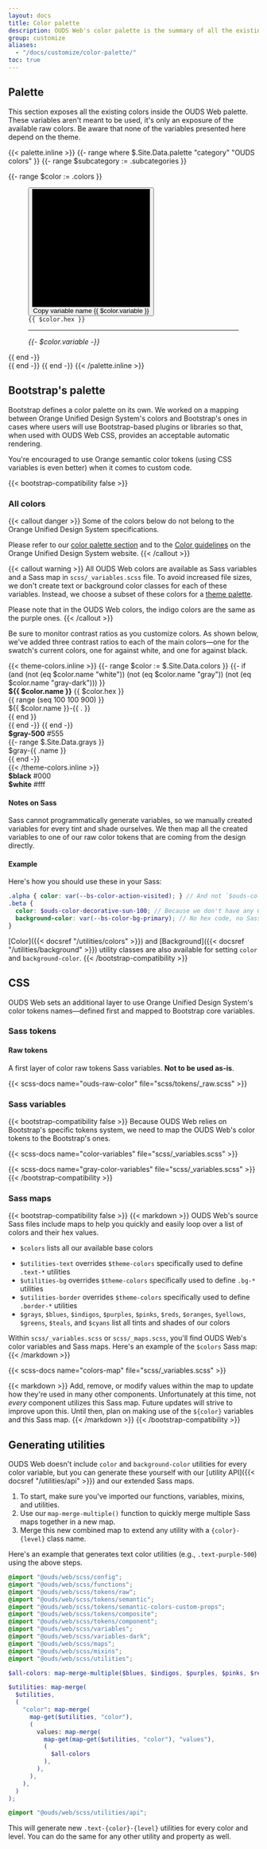 ```yaml
---
layout: docs
title: Color palette
description: OUDS Web's color palette is the summary of all the existing and useable colors.
group: customize
aliases:
  - "/docs/customize/color-palette/"
toc: true
---
```


## Palette

This section exposes all the existing colors inside the OUDS Web palette. These variables aren't meant to be used, it's only an exposure of the available raw colors. Be aware that none of the variables presented here depend on the theme.

<!-- Please make sure that none of the [color theme variables]({{< docsref "/customize/color-theme" >}}) fit your needs before picking one here. -->

{{< palette.inline >}}
{{- range where $.Site.Data.palette "category" "OUDS colors" }}
  {{- range $subcategory := .subcategories }}
  <div class="row row-cols-1 row-cols-sm-2 row-cols-md-4 row-cols-lg-3 row-cols-xl-5 gy-tall pb-tall">
    {{- range $color := .colors }}
      <figure class="mb-none" aria-label="{{ $color.name }}">
        <button class="btn border-none p-none color-copy ratio ratio-1x1" data-clipboard-text="{{ $color.variable }}" data-bs-toggle="tooltip" data-bs-title="Copy to clipboard">
          <svg viewBox="0 0 100 100" aria-hidden="true" preserveAspectRatio="xMidYMid meet" {{ if or (or (or (eq $color.hex "#141414") (eq $color.hex "#fff")) (eq $color.hex "#000")) (strings.Contains $color.hex "rgba") }} style="border: 1px solid var(--bs-color-border-emphasized)" {{ end }}>
          {{ if strings.Contains $color.hex "rgba" }}
            <rect fill="#fff" width="50" height="100"/>
            <rect fill="#141414" x="50" width="50" height="100"/>
          {{ end -}}
            <rect fill="{{ $color.hex }}" width="100" height="100"/>
          {{ if strings.Contains $color.hex "rgba" }}
            <svg class="decorative-xs-icon text-always-black" x="15" y="15" width="20" height="20" aria-hidden="true">
              <use xlink:href="#ui-light-mode"/>
            </svg>
            <svg class="decorative-xs-icon text-always-white" x="65" y="15" width="20" height="20" aria-hidden="true">
              <use xlink:href="#ui-dark-mode"/>
            </svg>
          {{ end -}}
          </svg>
          <span class="visually-hidden">Copy variable name {{ $color.variable }}</span>
        </button>
        <figcaption class="py-shortest">
          <code class="user-select-all">{{ $color.hex }}</code>
          <hr class="my-shortest border-top" style="border-color:{{ $color.hex }} !important">
          <var class="user-select-all">{{- $color.variable -}}</var>
        </figcaption>
      </figure>
    {{ end -}}
  </div>
  {{ end -}}
{{ end -}}
{{< /palette.inline >}}

## Bootstrap's palette

Bootstrap defines a color palette on its own. We worked on a mapping between Orange Unified Design System's colors and Bootstrap's ones in cases where users will use Bootstrap-based plugins or libraries so that, when used with OUDS Web CSS, provides an acceptable automatic rendering.

You're encouraged to use Orange semantic color tokens (using CSS variables is even better) when it comes to custom code<!--, you can find most of them in our [color theme section]({{< docsref "/customize/color-theme" >}})-->.

{{< bootstrap-compatibility false >}}
<br>
<h3>All colors</h3>

{{< callout danger >}}
Some of the colors below do not belong to the Orange Unified Design System specifications.

Please refer to our [color palette section](#palette) and to the [Color guidelines](https://unified-design-system.orange.com/472794e18/p/217ac6-color) on the Orange Unified Design System website.
{{< /callout >}}

{{< callout warning >}}
All OUDS Web colors are available as Sass variables and a Sass map in `scss/_variables.scss` file. To avoid increased file sizes, we don't create text or background color classes for each of these variables. Instead, we choose a subset of these colors for a [theme palette](#palette).

Please note that in the OUDS Web colors, the indigo colors are the same as the purple ones.
{{< /callout >}}

Be sure to monitor contrast ratios as you customize colors. As shown below, we've added three contrast ratios to each of the main colors—one for the swatch's current colors, one for against white, and one for against black.

<div class="row font-monospace">
  {{< theme-colors.inline >}}
  {{- range $color := $.Site.Data.colors }}
    {{- if (and (not (eq $color.name "white")) (not (eq $color.name "gray")) (not (eq $color.name "gray-dark"))) }}
    <div class="col-md-4 mb-tall">
      <div class="p-tall mb-short position-relative swatch-{{ $color.name }}">
        <strong class="d-block">${{ $color.name }}</strong>
        {{ $color.hex }}
      </div>
      {{ range (seq 100 100 900) }}
      <div class="p-tall bd-{{ $color.name }}-{{ . }}">${{ $color.name }}-{{ . }}</div>
      {{ end }}
    </div>
    {{ end -}}
  {{ end -}}

  <div class="col-md-4 mb-tall">
    <div class="p-tall mb-short position-relative swatch-gray-500">
      <strong class="d-block">$gray-500</strong>
      #555
    </div>
  {{- range $.Site.Data.grays }}
    <div class="p-tall bd-gray-{{ .name }}">$gray-{{ .name }}</div>
  {{ end -}}
  </div>
  {{< /theme-colors.inline >}}

  <div class="col-md-4 mb-tall">
    <div class="p-tall mb-short bd-black text-always-on-black">
      <strong class="d-block">$black</strong>
      #000
    </div>
    <div class="p-tall mb-short bd-white border">
      <strong class="d-block">$white</strong>
      #fff
    </div>
  </div>
</div>

<h4>Notes on Sass</h4>

Sass cannot programmatically generate variables, so we manually created variables for every tint and shade ourselves. We then map all the created variables to one of our raw color tokens that are coming from the design directly.

<h4>Example</h4>

Here's how you should use these in your Sass:

```scss
.alpha { color: var(--bs-color-action-visited); } // And not `$ouds-color-decorative-amethyst-600` or `$ouds-color-action-visited-light` directly
.beta {
  color: $ouds-color-decorative-sun-100; // Because we don't have any CSS variable but prefer avoid the raw variables
  background-color: var(--bs-color-bg-primary); // No hex code, no Sass variable
}
```

[Color]({{< docsref "/utilities/colors" >}}) and [Background]({{< docsref "/utilities/background" >}}) utility classes are also available for setting `color` and `background-color`.
{{< /bootstrap-compatibility >}}

## CSS

OUDS Web sets an additional layer to use Orange Unified Design System's color tokens names—defined first and mapped to Bootstrap core variables.

### Sass tokens

#### Raw tokens

A first layer of color raw tokens Sass variables. **Not to be used as-is**.

{{< scss-docs name="ouds-raw-color" file="scss/tokens/_raw.scss" >}}

### Sass variables

{{< bootstrap-compatibility false >}}
Because OUDS Web relies on Bootstrap's specific tokens system, we need to map the OUDS Web's color tokens to the Bootstrap's ones.

{{< scss-docs name="color-variables" file="scss/_variables.scss" >}}

{{< scss-docs name="gray-color-variables" file="scss/_variables.scss" >}}
{{< /bootstrap-compatibility >}}

### Sass maps

<!-- TODO: reintroduce this part for OUDS in color-theme page. -->

{{< bootstrap-compatibility false >}}
{{< markdown >}}
OUDS Web's source Sass files include maps to help you quickly and easily loop over a list of colors and their hex values.

- `$colors` lists all our available base colors
<!-- - `$theme-colors` lists all [semantically named light theme colors]({{< docsref "/customize/color-theme" >}}) -->
<!-- - `$theme-colors-dark` lists all [semantically named dark theme colors]({{< docsref "/customize/color-theme" >}}) -->
- `$utilities-text` overrides `$theme-colors` specifically used to define `.text-*` utilities
- `$utilities-bg` overrides `$theme-colors` specifically used to define `.bg-*` utilities
- `$utilities-border` overrides `$theme-colors` specifically used to define `.border-*` utilities
- `$grays`, `$blues`, `$indigos`, `$purples`, `$pinks`, `$reds`, `$oranges`, `$yellows`, `$greens`, `$teals`, and `$cyans` list all tints and shades of our colors

Within `scss/_variables.scss` or `scss/_maps.scss`, you'll find OUDS Web's color variables and Sass maps. Here's an example of the `$colors` Sass map:
{{< /markdown >}}

{{< scss-docs name="colors-map" file="scss/_variables.scss" >}}

{{< markdown >}}
Add, remove, or modify values within the map to update how they're used in many other components. Unfortunately at this time, not _every_ component utilizes this Sass map. Future updates will strive to improve upon this. Until then, plan on making use of the `${color}` variables and this Sass map.
{{< /markdown >}}
{{< /bootstrap-compatibility >}}

## Generating utilities

<!-- TODO: Add a link to the extended Sass maps in color-theme + dop we keep this part ? It seems to be more related to the API part. -->

OUDS Web doesn't include `color` and `background-color` utilities for every color variable, but you can generate these yourself with our [utility API]({{< docsref "/utilities/api" >}}) and our extended Sass maps.

1. To start, make sure you've imported our functions, variables, mixins, and utilities.
2. Use our `map-merge-multiple()` function to quickly merge multiple Sass maps together in a new map.
3. Merge this new combined map to extend any utility with a `{color}-{level}` class name.

Here's an example that generates text color utilities (e.g., `.text-purple-500`) using the above steps.

```scss
@import "@ouds/web/scss/config";
@import "@ouds/web/scss/functions";
@import "@ouds/web/scss/tokens/raw";
@import "@ouds/web/scss/tokens/semantic";
@import "@ouds/web/scss/tokens/semantic-colors-custom-props";
@import "@ouds/web/scss/tokens/composite";
@import "@ouds/web/scss/tokens/component";
@import "@ouds/web/scss/variables";
@import "@ouds/web/scss/variables-dark";
@import "@ouds/web/scss/maps";
@import "@ouds/web/scss/mixins";
@import "@ouds/web/scss/utilities";

$all-colors: map-merge-multiple($blues, $indigos, $purples, $pinks, $reds, $oranges, $yellows, $greens, $teals, $cyans);

$utilities: map-merge(
  $utilities,
  (
    "color": map-merge(
      map-get($utilities, "color"),
      (
        values: map-merge(
          map-get(map-get($utilities, "color"), "values"),
          (
            $all-colors
          ),
        ),
      ),
    ),
  )
);

@import "@ouds/web/scss/utilities/api";
```

This will generate new `.text-{color}-{level}` utilities for every color and level. You can do the same for any other utility and property as well.
